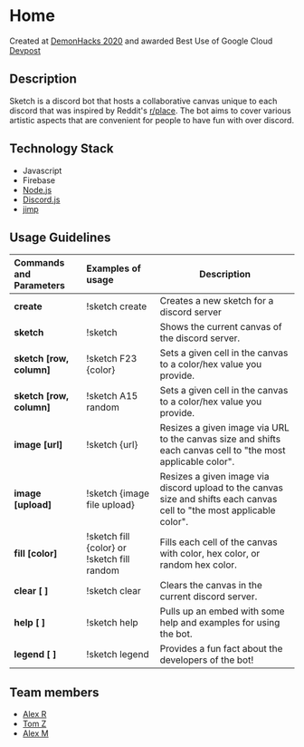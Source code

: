 # Home
Created at [DemonHacks 2020](https://demonhacks.com/) and awarded Best Use of Google Cloud
[Devpost](https://devpost.com/software/sketchbot)

## Description

Sketch is a discord bot that hosts a collaborative canvas unique to each discord that was inspired by Reddit's [r/place](https://www.reddit.com/r/place/). The bot aims to cover various artistic aspects that are convenient for people to have fun with over discord. 

## Technology Stack
- Javascript
- Firebase
- [Node.js](http://nodejs.org/)
- [Discord.js](https://discord.js.org/#/)
- [jimp](https://www.npmjs.com/package/jimp)

## Usage Guidelines

| Commands and Parameters | Examples of usage | Description |
| :--- | :--- | --- |
| **create** | !sketch create | Creates a new sketch for a discord server |
| **sketch** | !sketch | Shows the current canvas of the discord server. |
| **sketch \[row, column\]** | !sketch F23 {color} | Sets a given cell in the canvas to a color/hex value you provide. |
| **sketch \[row, column\]** | !sketch A15 random | Sets a given cell in the canvas to a color/hex value you provide. |
| **image [url]** | !sketch {url} | Resizes a given image via URL to the canvas size and shifts each canvas cell to "the most applicable color". |
| **image [upload]** | !sketch {image file upload} | Resizes a given image via discord upload to the canvas size and shifts each canvas cell to "the most applicable color". |
| **fill \[color]** | !sketch fill {color} or !sketch fill random | Fills each cell of the canvas with color, hex color, or random hex color. |
| **clear \[ ]** | !sketch clear | Clears the canvas in the current discord server. |
| **help \[ ]** | !sketch help | Pulls up an embed with some help and examples for using the bot. |
| **legend \[ ]** | !sketch legend | Provides a fun fact about the developers of the bot! |


## Team members

- [Alex R](https://github.com/arod0719)
- [Tom Z](https://github.com/Tommot4747)
- [Alex M](https://github.com/alextkd99)
